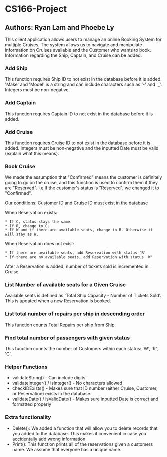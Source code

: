 # CS166-Project

## Authors: Ryan Lam and Phoebe Ly

This client application allows users to manage an online Booking System for multiple Cruises. The system allows us to navigate and manipulate information on Cruises available and the Customer who wants to book. Information regarding the Ship, Captain, and Cruise can be added.

### Add Ship

This function requires Ship ID to not exist in the database before it is added. 'Make' and 'Model' is a string and can include characters such as '-' and '_'.  Integers must be non-negative.

### Add Captain

This function requires Captain ID to not exist in the database before it is added.

### Add Cruise

This function requires Cruise ID to not exist in the database before it is added. Integers must be non-negative and the inputted Date must be valid (explain what this means).

### Book Cruise

We made the assumption that "Confirmed" means the customer is definitely going to go on the cruise, and this function is used to confirm them if they are "Reserved". i.e If the customer's status is "Reserved", we changed it to "Confirmed".

Our conditions:
  Customer ID and Cruise ID must exist in the database
  
  When Reservation exists:
  
    * If C, status stays the same.
    * If R, change to C.
    * If W and if there are available seats, change to R. Otherwise it will stay as W.

  When Reservation does not exist:
  
    * If there are available seats, add Reservation with status 'R'
    * If there are no available seats, add Reservation with status 'W'
 
After a Reservation is added, number of tickets sold is incremented in Cruise.

### List Number of available seats for a Given Cruise

Available seats is defined as 'Total Ship Capacity - Number of Tickets Sold'. This is updated when a new Reservation is booked.

### List total number of repairs per ship in descending order

This function counts Total Repairs per ship from Ship.

### Find total number of passengers with given status

This function counts the number of Customers within each status: 'W', 'R', 'C'.

### Helper Functions

  * validateString() - Can include digits
  * validateInteger() / isInteger() - No characters allowed
  * checkIDExists() - Makes sure that ID number (either Cruise, Customer, or Reservation) exists in the database.
  * validateDate() / isValidDate() - Makes sure inputted Date is correct and formatted properly

### Extra functionality

* Delete(): We added a function that will allow you to delete records that you added to the database. This makes it convenient in case you accidentally add wrong information.
* Print(): This function prints all of the reservations given a customers name. We assume that everyone has a unique name.

